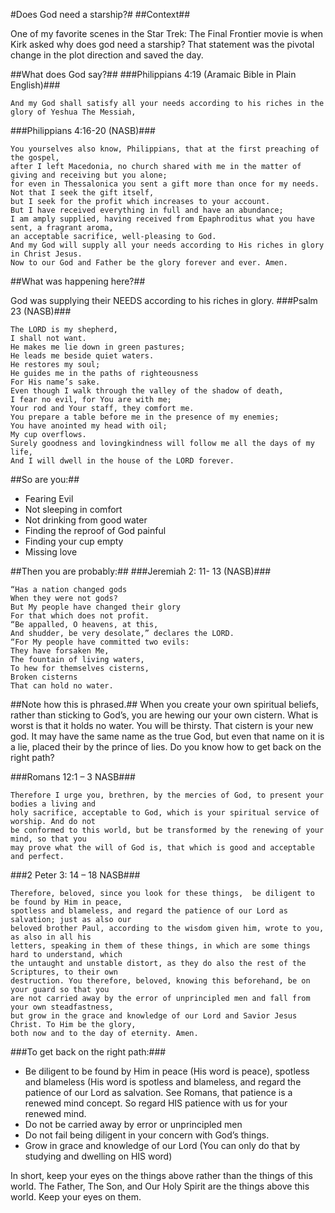 #Does God need a starship?#
##Context##

One of my favorite scenes in the Star Trek: The Final Frontier movie is when Kirk asked why does god need a starship? That statement was the pivotal change in the plot direction and saved the day.

##What does God say?##
###Philippians 4:19 (Aramaic Bible in Plain English)###

    And my God shall satisfy all your needs according to his riches in the glory of Yeshua The Messiah,

###Philippians 4:16-20 (NASB)###

    You yourselves also know, Philippians, that at the first preaching of the gospel, 
    after I left Macedonia, no church shared with me in the matter of giving and receiving but you alone; 
    for even in Thessalonica you sent a gift more than once for my needs. Not that I seek the gift itself, 
    but I seek for the profit which increases to your account. 
    But I have received everything in full and have an abundance; 
    I am amply supplied, having received from Epaphroditus what you have sent, a fragrant aroma, 
    an acceptable sacrifice, well-pleasing to God. 
    And my God will supply all your needs according to His riches in glory in Christ Jesus. 
    Now to our God and Father be the glory forever and ever. Amen.

##What was happening here?##

God was supplying their NEEDS according to his riches in glory.
###Psalm 23 (NASB)###

    The LORD is my shepherd,
    I shall not want.
    He makes me lie down in green pastures;
    He leads me beside quiet waters.
    He restores my soul;
    He guides me in the paths of righteousness
    For His name’s sake.
    Even though I walk through the valley of the shadow of death,
    I fear no evil, for You are with me;
    Your rod and Your staff, they comfort me.
    You prepare a table before me in the presence of my enemies;
    You have anointed my head with oil;
    My cup overflows.
    Surely goodness and lovingkindness will follow me all the days of my life,
    And I will dwell in the house of the LORD forever.

##So are you:##
* Fearing Evil
* Not sleeping in comfort
* Not drinking from good water
* Finding the reproof of God painful
* Finding your cup empty
* Missing love

##Then you are probably:##
###Jeremiah 2: 11- 13 (NASB)###

    “Has a nation changed gods
    When they were not gods?
    But My people have changed their glory
    For that which does not profit.
    “Be appalled, O heavens, at this,
    And shudder, be very desolate,” declares the LORD.
    “For My people have committed two evils:
    They have forsaken Me,
    The fountain of living waters,
    To hew for themselves cisterns,
    Broken cisterns
    That can hold no water.

##Note how this is phrased.##
When you create your own spiritual beliefs, rather than sticking to God’s, you are hewing our your own cistern. What is worst is that it holds no water. You will be thirsty. That cistern is your new god. It may have the same name as the true God, but even that name on it is a lie, placed their by the prince of lies.
Do you know how to get back on the right path?

###Romans 12:1 – 3 NASB###

    Therefore I urge you, brethren, by the mercies of God, to present your bodies a living and 
    holy sacrifice, acceptable to God, which is your spiritual service of worship. And do not 
    be conformed to this world, but be transformed by the renewing of your mind, so that you 
    may prove what the will of God is, that which is good and acceptable and perfect.

###2 Peter 3: 14 – 18 NASB###

    Therefore, beloved, since you look for these things,  be diligent to be found by Him in peace, 
    spotless and blameless, and regard the patience of our Lord as salvation; just as also our 
    beloved brother Paul, according to the wisdom given him, wrote to you, as also in all his 
    letters, speaking in them of these things, in which are some things hard to understand, which 
    the untaught and unstable distort, as they do also the rest of the Scriptures, to their own 
    destruction. You therefore, beloved, knowing this beforehand, be on your guard so that you 
    are not carried away by the error of unprincipled men and fall from your own steadfastness, 
    but grow in the grace and knowledge of our Lord and Savior Jesus Christ. To Him be the glory, 
    both now and to the day of eternity. Amen.

###To get back on the right path:###

* Be diligent to be found by Him in peace (His word is peace), spotless and blameless (His word is spotless and blameless, and regard the patience of our Lord as salvation. See Romans, that patience is a renewed mind concept. So regard HIS patience with us for your renewed mind.
* Do not be carried away by error or unprincipled men
* Do not fail being diligent in your concern with God’s things.
* Grow in grace and knowledge of our Lord (You can only do that by studying and dwelling on HIS word)

In short, keep your eyes on the things above rather than the things of this world. The Father, The Son, and Our Holy Spirit are the things above this world. Keep your eyes on them.
